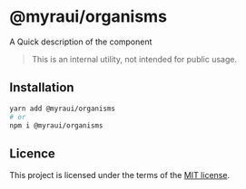 # @myraui/organisms

A Quick description of the component

> This is an internal utility, not intended for public usage.

## Installation

```sh
yarn add @myraui/organisms
# or
npm i @myraui/organisms
```

## Licence

This project is licensed under the terms of the
[MIT license](https://github.com/gitaumoses4@gmail.com/myraui/blob/master/LICENSE).
